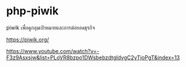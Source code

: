 # php-piwik
piwik เพื่อดูกลุมเป้าหมายและการต่อยอดธุรกิจ

https://piwik.org/

https://www.youtube.com/watch?v=-F3z9Asxsjw&list=PLoVR8bzpo1DWsbebzdtgIdvgC2yTjoPgT&index=13
